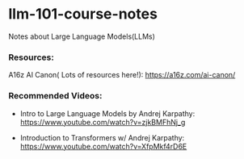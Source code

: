# llm-101-course-notes
Notes about Large Language Models(LLMs) 




### Resources: 

A16z AI Canon( Lots of resources here!): 
https://a16z.com/ai-canon/



### Recommended Videos: 
- Intro to Large Language Models by Andrej Karpathy: https://www.youtube.com/watch?v=zjkBMFhNj_g

- Introduction to Transformers w/ Andrej Karpathy: https://www.youtube.com/watch?v=XfpMkf4rD6E




